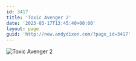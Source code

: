```yaml
---
id: 3417
title: 'Toxic Avenger 2'
date: '2023-03-17T13:45:40+00:00'
layout: page
guid: 'http://new.andydixon.com/?page_id=3417'
---
```


![Toxic Avenger 2](https://i0.wp.com/assets.g8x2.ldn.idrivee2-23.com/posters/Toxic%20Avenger%202%2001.jpg?w=1200&ssl=1 "Toxic Avenger 2")